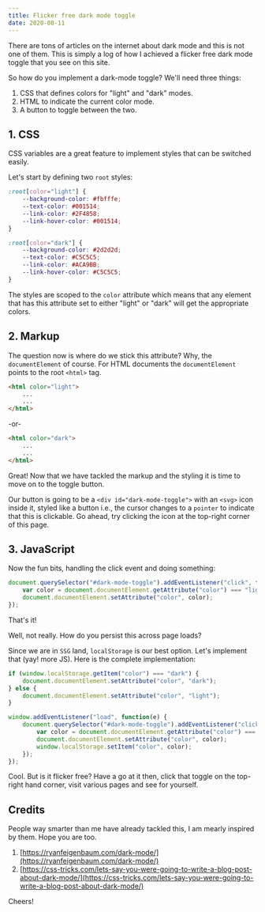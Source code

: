 ```yaml
---
title: Flicker free dark mode toggle
date: 2020-08-11
---
```

There are tons of articles on the internet about dark mode and this is not one of them. This is simply a log of how I achieved a flicker free dark mode toggle that you see on this site.

So how do you implement a dark-mode toggle? We'll need three things:

1. CSS that defines colors for "light" and "dark" modes.
2. HTML to indicate the current color mode.
3. A button to toggle between the two.

## 1. CSS

CSS variables are a great feature to implement styles that can be switched easily.

Let's start by defining two `root` styles:

```css
:root[color="light"] {
    --background-color: #fbfffe;
    --text-color: #001514;
    --link-color: #2F4858;
    --link-hover-color: #001514;
}

:root[color="dark"] {
    --background-color: #2d2d2d;
    --text-color: #C5C5C5;
    --link-color: #ACA9BB;
    --link-hover-color: #C5C5C5;
}
```

The styles are scoped to the `color` attribute which means that any element that has this attribute set to either "light" or "dark" will get the appropriate colors.

## 2. Markup

The question now is where do we stick this attribute? Why, the `documentElement` of course. For HTML documents the `documentElement` points to the root `<html>` tag.

```html
<html color="light">
    ...
    ...
</html>
```

-or-

```html
<html color="dark">
    ...
    ...
</html>
```

Great! Now that we have tackled the markup and the styling it is time to move on to the toggle button.

Our button is going to be a `<div id="dark-mode-toggle">` with an `<svg>` icon inside it, styled like a button i.e., the cursor changes to a `pointer` to indicate that this is clickable. Go ahead, try clicking the icon at the top-right corner of this page.

## 3. JavaScript

Now the fun bits, handling the click event and doing something:

```js
document.querySelector("#dark-mode-toggle").addEventListener("click", function() {
    var color = document.documentElement.getAttribute("color") === "light" ? "dark" : "light";
    document.documentElement.setAttribute("color", color);
});
```

That's it!

Well, not really. How do you persist this across page loads?

Since we are in `SSG` land, `localStorage` is our best option. Let's implement that (yay! more JS). Here is the complete implementation:

```js
if (window.localStorage.getItem("color") === "dark") {
    document.documentElement.setAttribute("color", "dark");
} else {
    document.documentElement.setAttribute("color", "light");
}

window.addEventListener("load", function(e) {
    document.querySelector("#dark-mode-toggle").addEventListener("click", function() {
        var color = document.documentElement.getAttribute("color") === "light" ? "dark" : "light";
        document.documentElement.setAttribute("color", color);
        window.localStorage.setItem("color", color);
    });
});
```

Cool. But is it flicker free? Have a go at it then, click that toggle on the top-right hand corner, visit various pages and see for yourself.

## Credits

People way smarter than me have already tackled this, I am mearly inspired by them. Hope you are too.

1. [https://ryanfeigenbaum.com/dark-mode/](https://ryanfeigenbaum.com/dark-mode/)
2. [https://css-tricks.com/lets-say-you-were-going-to-write-a-blog-post-about-dark-mode/](https://css-tricks.com/lets-say-you-were-going-to-write-a-blog-post-about-dark-mode/)

Cheers!
